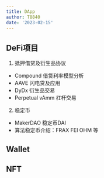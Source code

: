 ```yaml
---
title: DApp
author: T8840
date: '2023-02-15'
---
```


## DeFi项目
1. 抵押借贷及衍⽣品协议
- Compound 借贷利率模型分析
- AAVE 闪电贷及应⽤
- DyDx 衍⽣品交易
- Perpetual vAmm 杠杆交易
2. 稳定币
- MakerDAO 稳定币DAI
- 算法稳定币介绍：FRAX FEI OHM 等



## Wallet


## NFT


